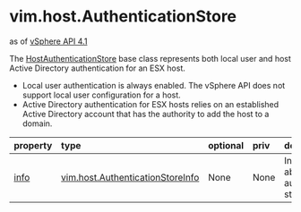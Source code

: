 vim.host.AuthenticationStore
============================
as of [vSphere API 4.1](vim.version.md#vim.version.version6)


The <a href="vim.host.AuthenticationStore.md">HostAuthenticationStore</a> base class represents both local user   and host Active Directory authentication for an ESX host.   <ul>     <li>Local user authentication is always enabled. The vSphere API         does not support local user configuration for a host.     <li>Active Directory authentication for ESX hosts relies on         an established Active Directory account that         has the authority to add the host to a domain.   </ul>

| property | type | optional | priv | desc |
|:---------|:-----|:---------|:-----|:-----|
| <a href='info'>info</a> | [vim.host.AuthenticationStoreInfo](vim.host.AuthenticationStoreInfo.md "vim.host.AuthenticationStoreInfo") | None | None | Information about the authentication store. |


